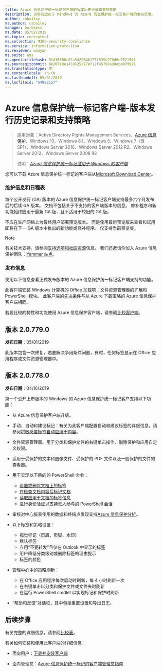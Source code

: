 ```yaml
---
title: Azure 信息保护统一标记客户端的版本历史记录和支持策略
description: 请参阅适用于 Windows 的 Azure 信息保护统一标签客户端的发布信息。
author: cabailey
ms.author: cabailey
manager: barbkess
ms.date: 05/02/2019
ms.topic: conceptual
ms.collection: M365-security-compliance
ms.service: information-protection
ms.reviewer: maayan
ms.suite: ems
ms.openlocfilehash: 91d16668c82a542984b177f539b276d6e752194f
ms.sourcegitcommit: 8e207e8e1459625c77e712f45798a88abe079571
ms.translationtype: MT
ms.contentlocale: zh-CN
ms.lasthandoff: 05/01/2019
ms.locfileid: "64982157"
---
```

# <a name="azure-information-protection-unified-labeling-client---version-release-history-and-support-policy"></a>Azure 信息保护统一标记客户端-版本发行历史记录和支持策略

>适用对象：Active Directory Rights Management Services、[Azure 信息保护](https://azure.microsoft.com/pricing/details/information-protection)、Windows 10、Windows 8.1、Windows 8、Windows 7（含 SP1）、Windows Server 2016、Windows Server 2012 R2、Windows Server 2012、Windows Server 2008 R2
>
> 说明：*[Azure 信息保护统一标记适用于 Windows 的客户端](../faqs.md#whats-the-difference-between-the-azure-information-protection-client-and-the-azure-information-protection-unified-labeling-client)*


您可以下载 Azure 信息保护统一标记的客户端从[Microsoft Download Center](https://www.microsoft.com/en-us/download/details.aspx?id=53018)。

### <a name="servicing-information-and-timelines"></a>维护信息和日程表

每个公开发行 (GA) 版本的 Azure 信息保护统一标记客户端支持最多六个月发布后的后续 GA 版本。 文档不包括关于不支持的客户端版本的信息。 修补程序和新功能始终应用于最新 GA 版，且不适用于较旧的 GA 版。

不应在生产网络上为最终用户部署预览版本。 而是使用最新预览版来查看和试用即将在下一 GA 版本中推出的新功能或修补程序。 仅支持当前预览版。

> [!NOTE]
> 有关技术支持，请参阅[支持选项和社区资源](../information-support.md#support-options-and-community-resources)信息。 我们还邀请你加入 Azure 信息保护团队：[Yammer 站点](https://www.yammer.com/askipteam/)。

### <a name="release-information"></a>发布信息

使用以下信息查看正式发布版本的 Azure 信息保护统一标记客户端支持的功能。

此客户端安装 Windows 计算机的 Office 加载项：文件资源管理器的扩展和 PowerShell 模块。 此客户端的[先决条件](../requirements.md)与从 Azure 下载策略的 Azure 信息保护客户端相同。

若要比较的特性和功能使用 Azure 信息保护客户端，请参阅[比较客户端](use-client.md#compare-the-clients)。

## <a name="version-207790"></a>版本 2.0.779.0

**发布日期**：05/01/2019

此版本包含一次修复，若要解决争用条件问题，有时，任何标签显示在 Office 应用程序或文件资源管理器中。

## <a name="version-207780"></a>版本 2.0.778.0

**发布日期**：04/16/2019

第一个公开上市版本的 Windows 的 Azure 信息保护统一标记客户支持以下功能： 

- 从 Azure 信息保护客户端升级。

- 手动、自动和建议标记：有关为此客户端配置自动和建议标签的详细信息，请参阅[将敏感度标签自动应用于内容](/Office365/SecurityCompliance/apply_sensitivity_label_automatically)。

- 文件资源管理器、用于分类和保护文件的右键单击操作、删除保护和应用自定义权限。

- 适用于受保护的文本和图像文件、受保护的 PDF 文件以及一般保护的文件的查看器。

- 用于实现以下目的的 PowerShell 命令：
    - [设置或删除文档上的标签](/powershell/module/azureinformationprotection/set-aipfilelabel)
    - [在检查文档内容后标记文档](/powershell/module/azureinformationprotection/set-aipfileclassification)
    - [读取应用于文档的标签信息](/powershell/module/azureinformationprotection/get-aipfilestatus)
    - [进行身份验证以支持无人参与的 PowerShell 会话](/powershell/module/azureinformationprotection/set-aipauthentication)

- 审核对中心报表使用的数据和终结点发现支持[Azure 信息保护分析](../reports-aip.md)。

- 以下标签和策略设置：
    - 视觉标记（页眉、页脚、水印）
    - 默认标签
    - 应用“不要转发”且仅在 Outlook 中显示的标签
    - 用户降低分类级别或删除标签的理由提示
    - 标签的颜色

- 管理中心中的策略刷新：
    - 在 Office 应用程序每次启动时刷新，每 4 小时刷新一次
    - 在右键单击以分类和保护文件或文件夹时刷新
    - 在运行 PowerShell cmdlet 以实现标记和保护时刷新

- “帮助和反馈”对话框，其中包括重置设置和导出日志。


## <a name="next-steps"></a>后续步骤

有关完整的详细信息，请参阅[比较表](use-client.md#compare-the-clients)。

有关如何安装和使用此客户端的详细信息： 

- 面向用户：[下载并安装客户端](install-unifiedlabelingclient-app.md)

- 面向管理员：[Azure 信息保护统一标记的客户端管理员指南](clientv2-admin-guide.md)

